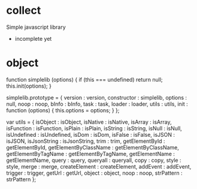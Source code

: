 # collect
Simple javascript library
- incomplete yet



# object

function simplelib (options) {
  if (this === undefined) return null;
  this.init(options);
}
	
simplelib.prototype = {
  version : version,
  constructor : simplelib,
  options : null,
  noop : noop,
  bInfo : bInfo,
  task : task,
  loader : loader,
  utils : utils,
  init : function (options) {
    this.options = options;
  }
};

var utils = {
  isObject : isObject,
  isNative : isNative,
  isArray : isArray,
  isFunction  : isFunction,
  isPlain : isPlain,
  isString : isString,
  isNull : isNull,
  isUndefined : isUndefined,
  isDom : isDom,
  isFalse : isFalse,
  isJSON : isJSON,
  isJsonString : isJsonString,
  trim : trim,
  getElementById : getElementById,
  getElementByClassName : getElementByClassName,
  getElementByTagName : getElementByTagName,
  getElementName : getElementName,
  query : query,
  queryall : queryall,
  copy : copy,
  style : style,
  merge : merge,
  createElement : createElement,
  addEvent : addEvent,
  trigger : trigger,
  getUrl : getUrl,
  object : object,
  noop : noop,
  strPattern : strPattern
};
